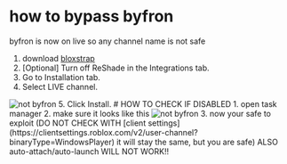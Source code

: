 # how to bypass byfron
byfron is now on live so any channel name is not safe
1. download [bloxstrap](https://github.com/pizzaboxer/bloxstrap/releases/tag/v2.2.0)
2. [Optional] Turn off ReShade in the Integrations tab.
3. Go to Installation tab.
4. Select LIVE channel.
<img src="https://cdn.discordapp.com/attachments/1101754550295216188/1101758115923374120/image.png" alt="not byfron" title="not byfron">
5. Click Install.
# HOW TO CHECK IF DISABLED
1. open task manager
2. make sure it looks like this
<img src="https://cdn.discordapp.com/attachments/1063774278912331816/1101360802147082310/image.png" alt="not byfron" title="not byfron">
3. now your safe to exploit
(DO NOT CHECK WITH [client settings](https://clientsettings.roblox.com/v2/user-channel?binaryType=WindowsPlayer) it will stay the same, but you are safe)
ALSO
auto-attach/auto-launch WILL NOT WORK!!
